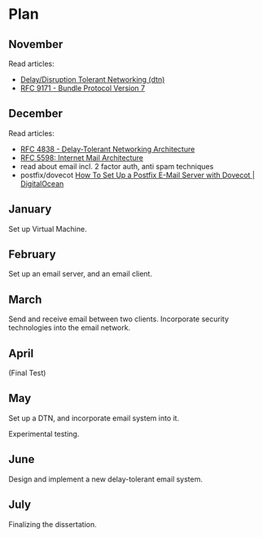 # Plan

## November

Read articles:

- [Delay/Disruption Tolerant Networking (dtn)](https://datatracker.ietf.org/wg/dtn/documents/)
- [RFC 9171 - Bundle Protocol Version 7](https://datatracker.ietf.org/doc/rfc9171/)

## December

Read articles:

- [RFC 4838 - Delay-Tolerant Networking Architecture](https://datatracker.ietf.org/doc/html/rfc4838)
- [RFC 5598: Internet Mail Architecture](https://www.rfc-editor.org/rfc/rfc5598)
- read about email incl. 2 factor auth, anti spam techniques
- postfix/dovecot
  [How To Set Up a Postfix E-Mail Server with Dovecot | DigitalOcean](https://www.digitalocean.com/community/tutorials/how-to-set-up-a-postfix-e-mail-server-with-dovecot)

## January

Set up Virtual Machine.

## February

Set up an email server, and an email client.

## March

Send and receive email between two clients. Incorporate security technologies into the email network.

## April

(Final Test)

## May

Set up a DTN, and incorporate email system into it.

Experimental testing.

## June

Design and implement a new delay-tolerant email system.

## July

Finalizing the dissertation.
